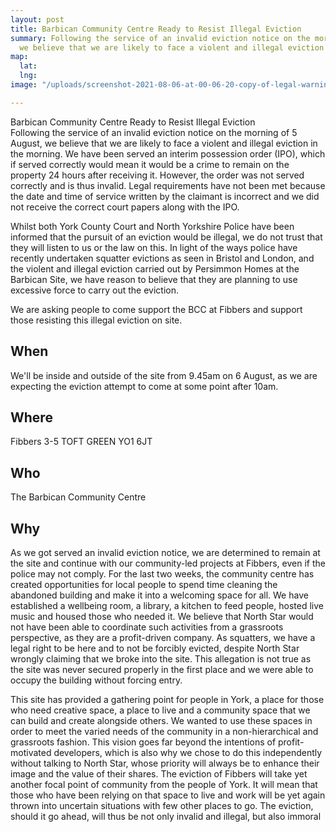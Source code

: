 ```yaml
---
layout: post
title: Barbican Community Centre Ready to Resist Illegal Eviction
summary: Following the service of an invalid eviction notice on the morning of 5 August,
  we believe that we are likely to face a violent and illegal eviction in the morning
map:
  lat: 
  lng: 
image: "/uploads/screenshot-2021-08-06-at-00-06-20-copy-of-legal-warning-ipo-served-wrong-york-variant-doc.png"

---
```

Barbican Community Centre Ready to Resist Illegal Eviction  
Following the service of an invalid eviction notice on the morning of 5 August, we believe that we are likely to face a violent and illegal eviction in the morning. We have been served an interim possession order (IPO), which if served correctly would mean it would be a crime to remain on the property 24 hours after receiving it. However, the order was not served correctly and is thus invalid. Legal requirements have not been met because the date and time of service written by the claimant is incorrect and we did not receive the correct court papers along with the IPO.

Whilst both York County Court and North Yorkshire Police have been informed that the pursuit of an eviction would be illegal, we do not trust that they will listen to us or the law on this. In light of the ways police have recently undertaken squatter evictions as seen in Bristol and London, and the violent and illegal eviction carried out by Persimmon Homes at the Barbican Site, we have reason to believe that they are planning to use excessive force to carry out the eviction.

We are asking people to come support the BCC at Fibbers and support those resisting this illegal eviction on site.

## When

We'll be inside and outside of the site from 9.45am on 6 August, as we are expecting the eviction attempt to come at some point after 10am.

## Where

Fibbers 3-5 TOFT GREEN YO1 6JT

## Who

The Barbican Community Centre

## Why

As we got served an invalid eviction notice, we are determined to remain at the site and continue with our community-led projects at Fibbers, even if the police may not comply. For the last two weeks, the community centre has created opportunities for local people to spend time cleaning the abandoned building and make it into a welcoming space for all. We have established a wellbeing room, a library, a kitchen to feed people, hosted live music and housed those who needed it. We believe that North Star would not have been able to coordinate such activities from a grassroots perspective, as they are a profit-driven company. As squatters, we have a legal right to be here and to not be forcibly evicted, despite North Star wrongly claiming that we broke into the site. This allegation is not true as the site was never secured properly in the first place and we were able to occupy the building without forcing entry.

This site has provided a gathering point for people in York, a place for those who need creative space, a place to live and a community space that we can build and create alongside others. We wanted to use these spaces in order to meet the varied needs of the community in a non-hierarchical and grassroots fashion. This vision goes far beyond the intentions of profit-motivated developers, which is also why we chose to do this independently without talking to North Star, whose priority will always be to enhance their image and the value of their shares. The eviction of Fibbers will take yet another focal point of community from the people of York. It will mean that those who have been relying on that space to live and work will be yet again thrown into uncertain situations with few other places to go. The eviction, should it go ahead, will thus be not only invalid and illegal, but also immoral